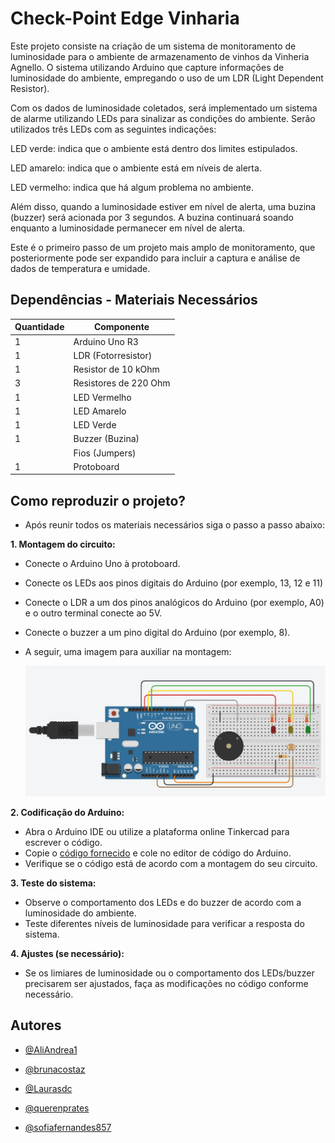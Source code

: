 
# Check-Point Edge Vinharia

Este projeto consiste na criação de um sistema de monitoramento de luminosidade para o ambiente de armazenamento de vinhos da Vinheria Agnello. O sistema utilizando Arduino que capture informações de luminosidade do ambiente, empregando o uso de um LDR (Light Dependent Resistor).

Com os dados de luminosidade coletados, será implementado um sistema de alarme utilizando LEDs para sinalizar as condições do ambiente. Serão utilizados três LEDs com as seguintes indicações:

LED verde: indica que o ambiente está dentro dos limites estipulados.

LED amarelo: indica que o ambiente está em níveis de alerta.

LED vermelho: indica que há algum problema no ambiente.

Além disso, quando a luminosidade estiver em nível de alerta, uma buzina (buzzer) será acionada por 3 segundos. A buzina continuará soando enquanto a luminosidade permanecer em nível de alerta.

Este é o primeiro passo de um projeto mais amplo de monitoramento, que posteriormente pode ser expandido para incluir a captura e análise de dados de temperatura e umidade.
## Dependências - Materiais Necessários

| Quantidade        | Componente                                                       |
| ----------------- | ---------------------------------------------------------------- |
| 1                 | Arduino Uno R3                                                   |
| 1                 | LDR (Fotorresistor)                                              |
| 1                 | Resistor de 10 kOhm                                              |
| 3                 | Resistores de 220 Ohm                                            |
| 1                 | LED Vermelho                                                     |
| 1                 | LED Amarelo                                                      |
| 1                 | LED Verde                                                        |
| 1                 | Buzzer (Buzina)                                                  |
|                   | Fios (Jumpers)                                                   |
| 1                 | Protoboard                                                       |

## Como reproduzir o projeto?

- Após reunir todos os materiais necessários siga o passo a passo abaixo:

**1. Montagem do circuito:**

- Conecte o Arduino Uno à protoboard.
- Conecte os LEDs aos pinos digitais do Arduino (por exemplo, 13, 12 e 11)
- Conecte o LDR a um dos pinos analógicos do Arduino (por exemplo, A0) e o outro terminal conecte ao 5V.
- Conecte o buzzer a um pino digital do Arduino (por exemplo, 8).
- A seguir, uma imagem para auxiliar na montagem:

    <img src="CheckPoint.JPG"/>

**2. Codificação do Arduino:**

- Abra o Arduino IDE ou utilize a plataforma online Tinkercad para escrever o código.
- Copie o [código fornecido](Codigo.cpp) e cole no editor de código do Arduino.
- Verifique se o código está de acordo com a montagem do seu circuito.

**3. Teste do sistema:**

- Observe o comportamento dos LEDs e do buzzer de acordo com a luminosidade do ambiente.
- Teste diferentes níveis de luminosidade para verificar a resposta do sistema.

**4. Ajustes (se necessário):**

- Se os limiares de luminosidade ou o comportamento dos LEDs/buzzer precisarem ser ajustados, faça as modificações no código conforme necessário.

## Autores

- [@AliAndrea1](https://github.com/AliAndrea1)

- [@brunacostaz](https://github.com/brunacostaz)

- [@Laurasdc](https://github.com/Laurasdc)

- [@querenprates](https://github.com/querenprates)

- [@sofiafernandes857](https://github.com/sofiafernandes857)

